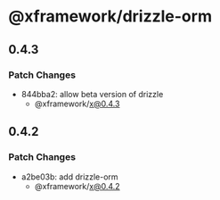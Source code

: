 # @xframework/drizzle-orm

## 0.4.3

### Patch Changes

- 844bba2: allow beta version of drizzle
  - @xframework/x@0.4.3

## 0.4.2

### Patch Changes

- a2be03b: add drizzle-orm
  - @xframework/x@0.4.2
